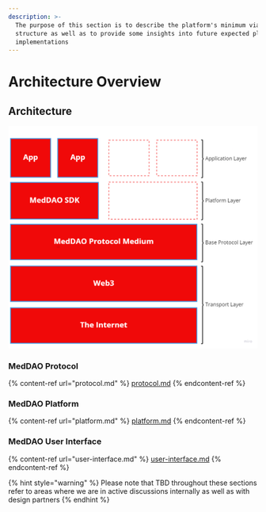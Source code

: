 ```yaml
---
description: >-
  The purpose of this section is to describe the platform's minimum viable
  structure as well as to provide some insights into future expected platform
  implementations
---
```


# Architecture Overview

## Architecture

![](<../.gitbook/assets/image (7).png>)

### MedDAO Protocol

{% content-ref url="protocol.md" %}
[protocol.md](protocol.md)
{% endcontent-ref %}

### MedDAO Platform

{% content-ref url="platform.md" %}
[platform.md](platform.md)
{% endcontent-ref %}

### MedDAO User Interface

{% content-ref url="user-interface.md" %}
[user-interface.md](user-interface.md)
{% endcontent-ref %}

{% hint style="warning" %}
Please note that TBD throughout these sections refer to areas where we are in active discussions internally as well as with design partners
{% endhint %}

